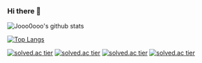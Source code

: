 ### Hi there 👋

![Jooo0ooo's github stats](https://github-readme-stats.vercel.app/api?username=jooo0ooo&show_icons=true)

[![Top Langs](https://github-readme-stats.vercel.app/api/top-langs/?username=jooo0ooo&layout=compact)](https://github.com/jooo0ooo/github-readme-stats)



[![solved.ac tier](http://mazassumnida.wtf/api/generate_badge?boj=wldn3634)](https://solved.ac/wldn3634)
[![solved.ac tier](http://mazassumnida.wtf/api/generate_badge?boj=wldn3634)](https://solved.ac/wldn3634)
[![solved.ac tier](http://mazassumnida.wtf/api/v2/generate_badge?boj=wldn3634)](https://solved.ac/wldn3634)
[![solved.ac tier](http://mazassumnida.wtf/api/mini/generate_badge?boj=wldn3634)](https://solved.ac/wldn3634)


<!--
**jooo0ooo/jooo0ooo** is a ✨ _special_ ✨ repository because its `README.md` (this file) appears on your GitHub profile.

Here are some ideas to get you started:

- 🔭 I’m currently working on ...
- 🌱 I’m currently learning ...
- 👯 I’m looking to collaborate on ...
- 🤔 I’m looking for help with ...
- 💬 Ask me about ...
- 📫 How to reach me: ...
- 😄 Pronouns: ...
- ⚡ Fun fact: ...
-->
